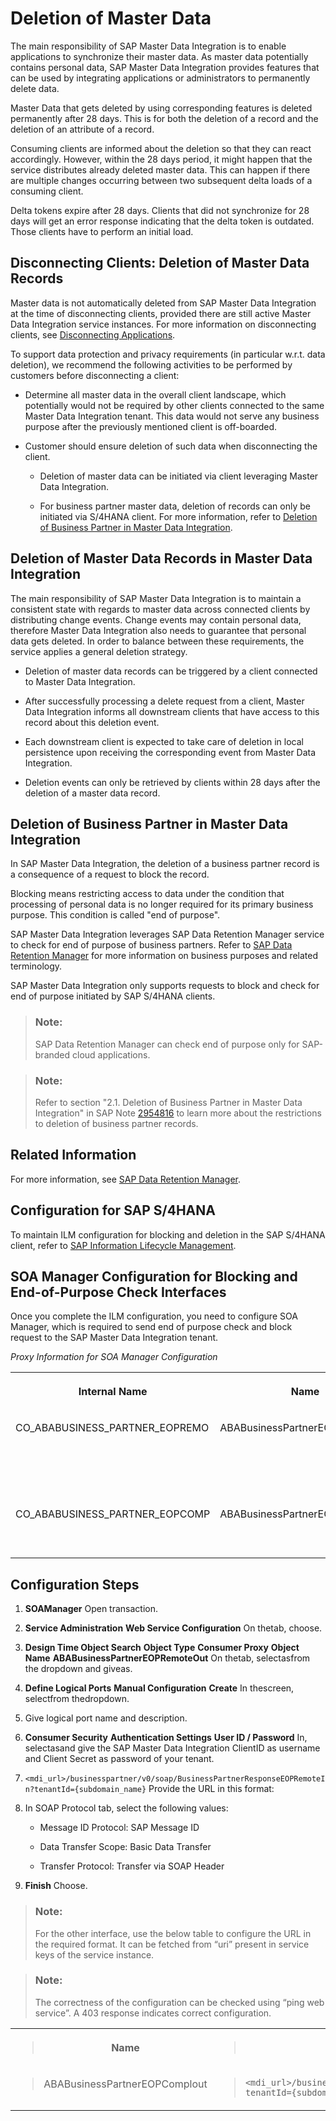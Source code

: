 <!-- loio4c705c45b63946708a1d9dc26cfa9695 -->

# Deletion of Master Data

The main responsibility of SAP Master Data Integration is to enable applications to synchronize their master data. As master data potentially contains personal data, SAP Master Data Integration provides features that can be used by integrating applications or administrators to permanently delete data.

Master Data that gets deleted by using corresponding features is deleted permanently after 28 days. This is for both the deletion of a record and the deletion of an attribute of a record.

Consuming clients are informed about the deletion so that they can react accordingly. However, within the 28 days period, it might happen that the service distributes already deleted master data. This can happen if there are multiple changes occurring between two subsequent delta loads of a consuming client.

Delta tokens expire after 28 days. Clients that did not synchronize for 28 days will get an error response indicating that the delta token is outdated. Those clients have to perform an initial load.



<a name="loio4c705c45b63946708a1d9dc26cfa9695__disconnecting-clients-deletion-of-master-data-records"/>

## Disconnecting Clients: Deletion of Master Data Records

Master data is not automatically deleted from SAP Master Data Integration at the time of disconnecting clients, provided there are still active Master Data Integration service instances. For more information on disconnecting clients, see [Disconnecting Applications](../initial-setup-and-administration/disconnecting-applications-d09d7b9.md).

To support data protection and privacy requirements \(in particular w.r.t. data deletion\), we recommend the following activities to be performed by customers before disconnecting a client:

-   Determine all master data in the overall client landscape, which potentially would not be required by other clients connected to the same Master Data Integration tenant. This data would not serve any business purpose after the previously mentioned client is off-boarded.

-   Customer should ensure deletion of such data when disconnecting the client.

    -   Deletion of master data can be initiated via client leveraging Master Data Integration.

    -   For business partner master data, deletion of records can only be initiated via S/4HANA client. For more information, refer to [Deletion of Business Partner in Master Data Integration](deletion-of-master-data-4c705c4.md#loio4c705c45b63946708a1d9dc26cfa9695__deletion-of-business-partner-in-master-data-integration).





<a name="loio4c705c45b63946708a1d9dc26cfa9695__deletion-of-master-data-records-in-master-data-integration"/>

## Deletion of Master Data Records in Master Data Integration

The main responsibility of SAP Master Data Integration is to maintain a consistent state with regards to master data across connected clients by distributing change events. Change events may contain personal data, therefore Master Data Integration also needs to guarantee that personal data gets deleted. In order to balance between these requirements, the service applies a general deletion strategy.

-   Deletion of master data records can be triggered by a client connected to Master Data Integration.

-   After successfully processing a delete request from a client, Master Data Integration informs all downstream clients that have access to this record about this deletion event.

-   Each downstream client is expected to take care of deletion in local persistence upon receiving the corresponding event from Master Data Integration.

-   Deletion events can only be retrieved by clients within 28 days after the deletion of a master data record.




<a name="loio4c705c45b63946708a1d9dc26cfa9695__deletion-of-business-partner-in-master-data-integration"/>

## Deletion of Business Partner in Master Data Integration

In SAP Master Data Integration, the deletion of a business partner record is a consequence of a request to block the record.

Blocking means restricting access to data under the condition that processing of personal data is no longer required for its primary business purpose. This condition is called "end of purpose".

SAP Master Data Integration leverages SAP Data Retention Manager service to check for end of purpose of business partners. Refer to [SAP Data Retention Manager](https://help.sap.com/docs/DATA_RETENTION_MANAGER/7b96239812444caf9dc36faa15292a2f/08ad7d7ecfc740518d060d57e3f3e7a1.html) for more information on business purposes and related terminology.

SAP Master Data Integration only supports requests to block and check for end of purpose initiated by SAP S/4HANA clients.

> ### Note:  
> SAP Data Retention Manager can check end of purpose only for SAP-branded cloud applications.

> ### Note:  
> Refer to section "2.1. Deletion of Business Partner in Master Data Integration" in SAP Note [2954816](https://launchpad.support.sap.com/#/notes/2954816) to learn more about the restrictions to deletion of business partner records.



<a name="loio4c705c45b63946708a1d9dc26cfa9695__related-information"/>

## Related Information

For more information, see [SAP Data Retention Manager](https://help.sap.com/viewer/product/DATA_RETENTION_MANAGER/SHIP/en-US).



<a name="loio4c705c45b63946708a1d9dc26cfa9695__configuration-for-sap-s4hana"/>

## Configuration for SAP S/4HANA

To maintain ILM configuration for blocking and deletion in the SAP S/4HANA client, refer to [SAP Information Lifecycle Management](https://help.sap.com/viewer/7ce8e5dc89d7407e8baa9de7b775f31f/LATEST/en-US/7fe188e04fdd462e8ec330bb80efc389.html).



<a name="loio4c705c45b63946708a1d9dc26cfa9695__soa-manager-configuration-for-blocking-and-end-of-purpose-check-interfaces"/>

## SOA Manager Configuration for Blocking and End-of-Purpose Check Interfaces

Once you complete the ILM configuration, you need to configure SOA Manager, which is required to send end of purpose check and block request to the SAP Master Data Integration tenant.

*Proxy Information for SOA Manager Configuration* 


<table>
<tr>
<th valign="top">

Internal Name

</th>
<th valign="top">

Name

</th>
<th valign="top">

Namespace

</th>
<th valign="top">

Description

</th>
</tr>
<tr>
<td valign="top">

CO\_ABABUSINESS\_PARTNER\_EOPREMO

</td>
<td valign="top">

ABABusinessPartnerEOPRemoteOut

</td>
<td valign="top">

`http://sap.com/xi/ABA` 

</td>
<td valign="top">

End of purpose check for business partner

</td>
</tr>
<tr>
<td valign="top">

CO\_ABABUSINESS\_PARTNER\_EOPCOMP

</td>
<td valign="top">

ABABusinessPartnerEOPComplout

</td>
<td valign="top">

`http://sap.com/xi/ABA` 

</td>
<td valign="top">

Block business partner

</td>
</tr>
</table>



<a name="loio4c705c45b63946708a1d9dc26cfa9695__configuration-steps"/>

## Configuration Steps

1.  **SOAManager** Open transaction.

2.  **Service Administration** **Web Service Configuration** On thetab, choose.

3.  **Design Time Object Search** **Object Type** **Consumer Proxy** **Object Name** **ABABusinessPartnerEOPRemoteOut** On thetab, selectasfrom the dropdown and giveas.

4.  **Define Logical Ports** **Manual Configuration** **Create** In thescreen, selectfrom thedropdown.

5.  Give logical port name and description.

6.  **Consumer Security** **Authentication Settings** **User ID / Password** In, selectasand give the SAP Master Data Integration ClientID as username and Client Secret as password of your tenant.

7.  `<mdi_url>/businesspartner/v0/soap/BusinessPartnerResponseEOPRemoteIn?tenantId={subdomain_name}` Provide the URL in this format:


1.  In SOAP Protocol tab, select the following values:

    -   Message ID Protocol: SAP Message ID

    -   Data Transfer Scope: Basic Data Transfer

    -   Transfer Protocol: Transfer via SOAP Header


2.  **Finish** Choose.


> ### Note:  
> For the other interface, use the below table to configure the URL in the required format. It can be fetched from “uri” present in service keys of the service instance.

> ### Note:  
> The correctness of the configuration can be checked using “ping web service”. A 403 response indicates correct configuration.


<table>
<tr>
<th valign="top">

> Name

</th>
<th valign="top">

> URL

</th>
</tr>
<tr>
<td valign="top">

> ABABusinessPartnerEOPComplout

</td>
<td valign="top">

> `<mdi_url>/businesspartner/v0/soap/BusinessPartnerEOPComplIn?tenantId={subdomain_name}` 

</td>
</tr>
</table>


